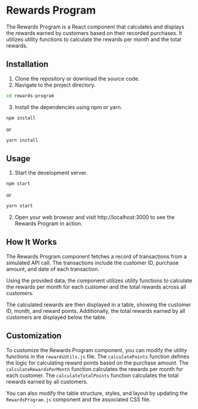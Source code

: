 # Rewards Program

The Rewards Program is a React component that calculates and displays the rewards earned by customers based on their recorded purchases. It utilizes utility functions to calculate the rewards per month and the total rewards.

## Installation

1. Clone the repository or download the source code.
2. Navigate to the project directory.

```bash
cd rewards-program
```

3. Install the dependencies using npm or yarn.

```bash
npm install
```
or 
```bash
yarn install
```

## Usage

1. Start the development server.

```bash
npm start
```
or 
```bash
yarn start
```

2. Open your web browser and visit http://localhost:3000 to see the Rewards Program in action.

## How It Works

The Rewards Program component fetches a record of transactions from a simulated API call. The transactions include the customer ID, purchase amount, and date of each transaction.

Using the provided data, the component utilizes utility functions to calculate the rewards per month for each customer and the total rewards across all customers.

The calculated rewards are then displayed in a table, showing the customer ID, month, and reward points. Additionally, the total rewards earned by all customers are displayed below the table.

## Customization

To customize the Rewards Program component, you can modify the utility functions in the `rewardsUtils.js` file. The `calculatePoints` function defines the logic for calculating reward points based on the purchase amount. The `calculateRewardsPerMonth` function calculates the rewards per month for each customer. The `calculateTotalPoints` function calculates the total rewards earned by all customers.

You can also modify the table structure, styles, and layout by updating the `RewardsProgram.js` component and the associated CSS file.
